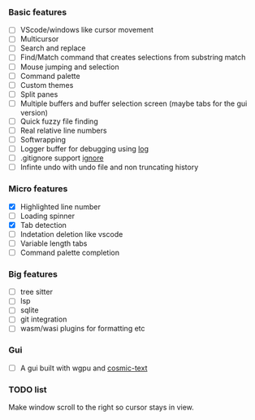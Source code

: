 ### Basic features
- [ ] VScode/windows like cursor movement
- [ ] Multicursor
- [ ] Search and replace
- [ ] Find/Match command that creates selections from substring match
- [ ] Mouse jumping and selection
- [ ] Command palette
- [ ] Custom themes
- [ ] Split panes
- [ ] Multiple buffers and buffer selection screen (maybe tabs for the gui version)
- [ ] Quick fuzzy file finding
- [ ] Real relative line numbers
- [ ] Softwrapping
- [ ] Logger buffer for debugging using [log](https://crates.io/crates/log)
- [ ] .gitignore support [ignore](https://crates.io/crates/ignore)
- [ ] Infinte undo with undo file and non truncating history

### Micro features
- [x] Highlighted line number
- [ ] Loading spinner
- [x] Tab detection
- [ ] Indetation deletion like vscode
- [ ] Variable length tabs
- [ ] Command palette completion

### Big features
- [ ] tree sitter
- [ ] lsp
- [ ] sqlite
- [ ] git integration
- [ ] wasm/wasi plugins for formatting etc

### Gui
- [ ] A gui built with wgpu and [cosmic-text](https://crates.io/crates/cosmic-text)

### TODO list
Make window scroll to the right so cursor stays in view.